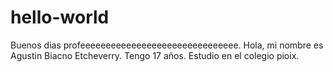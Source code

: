 # hello-world
Buenos dias profeeeeeeeeeeeeeeeeeeeeeeeeeeeeeee.
Hola, mi nombre es Agustin Biacno Etcheverry. Tengo 17 años. Estudio en el colegio pioix.
